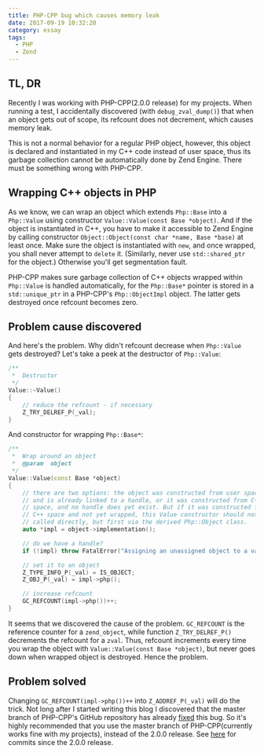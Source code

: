 ```yaml
---
title: PHP-CPP bug which causes memory leak
date: 2017-09-19 10:32:20
category: essay
tags:
  - PHP
  - Zend
---
```


## TL, DR

Recently I was working with PHP-CPP(2.0.0 release) for my projects. When running a test, I accidentally discovered (with `debug_zval_dump()`) that when an object gets out of scope, its refcount does not decrement, which causes memory leak.

This is not a normal behavior for a regular PHP object, however, this object is declared and instantiated in my C++ code instead of user space, thus its garbage collection cannot be automatically done by Zend Engine. There must be something wrong with PHP-CPP.

## Wrapping C++ objects in PHP

As we know, we can wrap an object which extends `Php::Base` into a `Php::Value` using constructor `Value::Value(const Base *object)`. And if the object is instantiated in C++, you have to make it accessible  to Zend Engine by calling constructor `Object::Object(const char *name, Base *base)` at least once. Make sure the object is instantiated with `new`, and once wrapped, you shall never attempt to `delete` it. (Similarly, never use `std::shared_ptr` for the object.) Otherwise you'll get segmentation fault.

PHP-CPP makes sure garbage collection of C++ objects wrapped within `Php::Value` is handled automatically, for the `Php::Base*` pointer is stored in a `std::unique_ptr` in a PHP-CPP's `Php::ObjectImpl` object. The latter gets destroyed once refcount becomes zero.

## Problem cause discovered

And here's the problem. Why didn't refcount decrease when `Php::Value` gets destroyed? Let's take a peek at the destructor of `Php::Value`:

```C++
/**
 *  Destructor
 */
Value::~Value()
{
    // reduce the refcount - if necessary
    Z_TRY_DELREF_P(_val);
}
```

And constructor for wrapping `Php::Base*`:

```C++
/**
 *  Wrap around an object
 *  @param  object
 */
Value::Value(const Base *object)
{
    // there are two options: the object was constructed from user space,
    // and is already linked to a handle, or it was constructed from C++
    // space, and no handle does yet exist. But if it was constructed from
    // C++ space and not yet wrapped, this Value constructor should not be
    // called directly, but first via the derived Php::Object class.
    auto *impl = object->implementation();

    // do we have a handle?
    if (!impl) throw FatalError("Assigning an unassigned object to a variable");

    // set it to an object
    Z_TYPE_INFO_P(_val) = IS_OBJECT;
    Z_OBJ_P(_val) = impl->php();

    // increase refcount
    GC_REFCOUNT(impl->php())++;
}
```

It seems that we discovered the cause of the problem. `GC_REFCOUNT` is the reference counter for a `zend_object`, while function `Z_TRY_DELREF_P()` decrements the refcount for a `zval`. Thus, refcount increments every time you wrap the object with `Value::Value(const Base *object)`, but never goes down when wrapped object is destroyed. Hence the problem.

## Problem solved

Changing `GC_REFCOUNT(impl->php())++` into `Z_ADDREF_P(_val)` will do the trick. Not long after I started writing this blog I discovered that the master branch of PHP-CPP's GitHub repository has already [fixed](https://github.com/CopernicaMarketingSoftware/PHP-CPP/pull/290) this bug. So it's highly recommended that you use the master branch of PHP-CPP(currently works fine with my projects), instead of the 2.0.0 release. See [here](https://github.com/CopernicaMarketingSoftware/PHP-CPP/compare/v2.0.0...master) for commits since the 2.0.0 release.